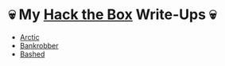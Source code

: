 # :skull: My [Hack the Box](https://www.hackthebox.eu/) Write-Ups :skull:

- [Arctic](arctic.md)
- [Bankrobber](bankrobber.md)
- [Bashed](bashed.md)

